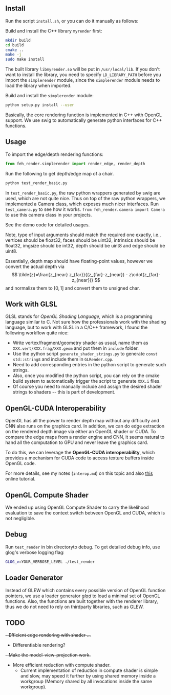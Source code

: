 ## Install
Run the script `install.sh`, or you can do it manually as follows:

Build and install the C++ library `myrender` first:
```bash
mkdir build
cd build
cmake ..
make -j
sudo make install
```
The built library `libmyrender.so` will be put in `/usr/local/lib`. If you don't want to install the library, you need to specify `LD_LIBRARY_PATH` before you import the `simplerender` module, since the `simplerender` module needs to load the library when imported.

Build and install the `simplerender` module:
```bash
python setup.py install --user
```

Basically, the core rendering function is implemented in C++ with OpenGL support. We use swig to automatically generate python interfaces for C++ functions.

## Usage
To import the edge/depth rendering functions:
```python
from feh_render.simplerender import render_edge, render_depth
```

Run the following to get depth/edge map of a chair.
```bash
python test_render_basic.py
```

In `test_render_basic.py`, the raw python wrappers generated by swig are used, which are not quite nice. Thus on top of the raw python wrappers, we implemented a Camera class, which exposes much nicer interfaces. Run `test_camera.py` to see how it works. `from feh_render.camera import Camera` to use this camera class in your projects.


See the demo code for detailed usages.

Note, type of input arguments should match the required one exactly, i.e., vertices should be float32, faces should be uint32, intrinsics should be float32, imgsize should be int32, depth should be uint8 and edge should be uint8.

Essentially, depth map should have floating-point values, however we convert the actual depth via
$$
\tilde{z}=\frac{z_{near} z_{far}}{(z_{far}-z_{near}) - z\cdot(z_{far}-z_{near})}
$$
and normalize them to $[0, 1]$ and convert them to unsigned char.

## Work with GLSL

GLSL stands for *OpenGL Shading Language*, which is a programming language similar to C. Not sure how the professionals work with the shading language, but to work with GLSL in a C/C++ framework, I found the following workflow quite nice:

- Write vertex/fragment/geometry shader as usual, name them as `XXX.vert/XXX.frag/XXX.geom` and put them in `include` folder.
- Use the python script `generate_shader_strings.py` to generate `const std::string`s and include them in `GLRender.cpp`.
- Need to add corresponding entries in the python script to generate such strings.
- Also, once you modified the python script, you can rely on the cmake build system to automatically trigger the script to generate `XXX.i` files.
- Of course you need to manually include and assign the desired shader strings to shaders -- this is part of development.

## OpenGL-CUDA Interoperability
OpenGL has all the power to render depth map without any difficulty and CNN also runs on the graphics card. In addition, we can do edge extraction on the rendered depth image via either an OpenGL shader or CUDA. To compare the edge maps from a render engine and CNN, it seems natural to hand all the computation to GPU and never leave the graphics card.

To do this, we can leverage the **OpenGL-CUDA interoperability**, which provides a mechanism for CUDA code to access texture buffers inside OpenGL code.

For more details, see my notes (`interop.md`) on this topic and also [this](https://www.3dgep.com/opengl-interoperability-with-cuda/) online tutorial.

## OpenGL Compute Shader
We ended up using OpenGL Compute Shader to carry the likelihood evaluation to save the context switch between OpenGL and CUDA, which is not negligible.


## Debug

Run `test_render` in bin directoryto debug. To get detailed debug info, use glog's verbose logging flag:

```bash
GLOG_v=YOUR_VERBOSE_LEVEL ./test_render
```

## Loader Generator
Instead of GLEW which contains every possible version of OpenGL function pointers, we use a loader generator [*glad*](https://github.com/Dav1dde/glad) to load a minimal set of OpenGL functions. Also, the functions are built together with the renderer library, thus we do not need to rely on thirdparty libraries, such as GLEW.





## TODO
~~- Efficient edge rendering with shader ...~~

- Differentiable rendering?

~~- Make the model-view-projection work.~~

- More efficient reduction with compute shader.
  - Current implementation of reduction in compute shader is simple and slow, may speed it further by using shared memory inside a workgroup (Memory shared by all invocations inside the same workgroup).
